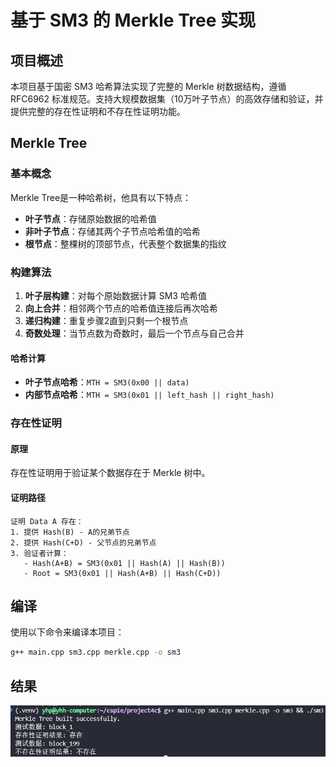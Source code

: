 # 基于 SM3 的 Merkle Tree 实现

## 项目概述

本项目基于国密 SM3 哈希算法实现了完整的 Merkle 树数据结构，遵循 RFC6962 标准规范。支持大规模数据集（10万叶子节点）的高效存储和验证，并提供完整的存在性证明和不存在性证明功能。

## Merkle Tree 

### 基本概念

Merkle Tree是一种哈希树，他具有以下特点：

- **叶子节点**：存储原始数据的哈希值
- **非叶子节点**：存储其两个子节点哈希值的哈希
- **根节点**：整棵树的顶部节点，代表整个数据集的指纹

### 构建算法

1. **叶子层构建**：对每个原始数据计算 SM3 哈希值
2. **向上合并**：相邻两个节点的哈希值连接后再次哈希
3. **递归构建**：重复步骤2直到只剩一个根节点
4. **奇数处理**：当节点数为奇数时，最后一个节点与自己合并

#### 哈希计算

- **叶子节点哈希**：`MTH = SM3(0x00 || data)`
- **内部节点哈希**：`MTH = SM3(0x01 || left_hash || right_hash)`

### 存在性证明

#### 原理

存在性证明用于验证某个数据存在于 Merkle 树中。

#### 证明路径

```
证明 Data A 存在：
1. 提供 Hash(B) - A的兄弟节点
2. 提供 Hash(C+D) - 父节点的兄弟节点
3. 验证者计算：
   - Hash(A+B) = SM3(0x01 || Hash(A) || Hash(B))
   - Root = SM3(0x01 || Hash(A+B) || Hash(C+D))
```

## 编译

使用以下命令来编译本项目：

```bash
g++ main.cpp sm3.cpp merkle.cpp -o sm3

```

## 结果

![](./4c.png)